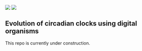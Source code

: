 [![](https://img.shields.io/badge/contributions-welcome-brightgreen.svg?style=flat)](https://github.com/schmelling/clock_evo/issues)
[![](https://img.shields.io/badge/Tweet-@DerSchmelling-green.svg?style=social)]()

## Evolution of circadian clocks using digital organisms

This repo is currently under construction.
